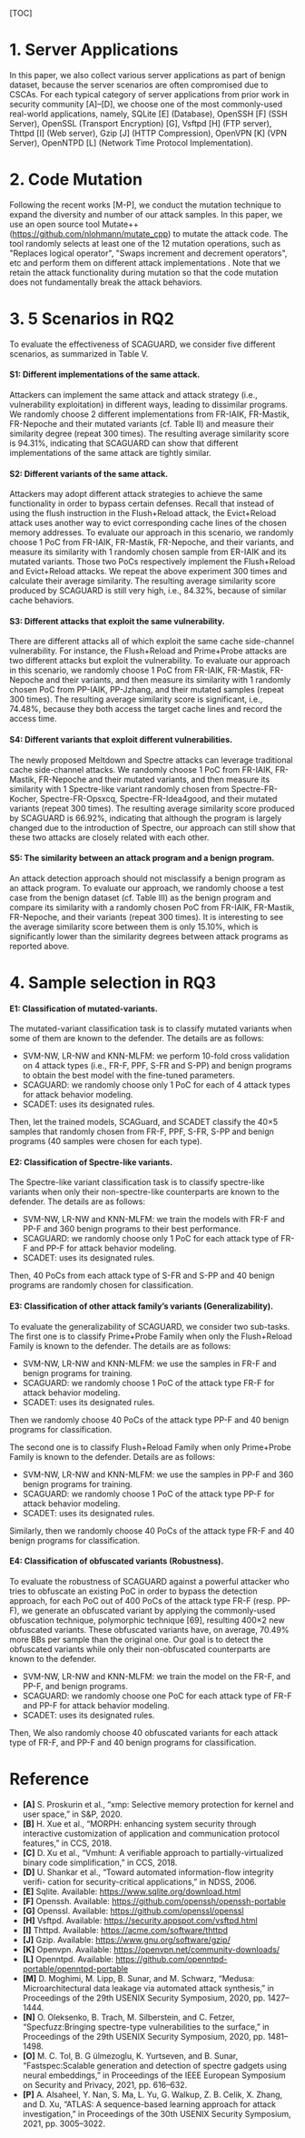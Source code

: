 

[TOC]

# 1. Server Applications 

In this paper, we also collect various server applications as part of benign dataset, because the server scenarios are often compromised due to CSCAs. For each typical category of server applications from prior work in security community [A]–[D], we choose one of the most commonly-used real-world applications, namely, SQLite [E] (Database), OpenSSH [F] (SSH
Server), OpenSSL (Transport Encryption) [G], Vsftpd [H] (FTP server), Thttpd [I] (Web server), Gzip [J] (HTTP Compression), OpenVPN [K] (VPN Server), OpenNTPD [L] (Network Time Protocol Implementation).

# 2. Code Mutation

Following the recent works [M-P], we conduct the mutation technique to expand the diversity and number of our attack samples.  In this paper, we use an open source tool Mutate++ (https://github.com/nlohmann/mutate_cpp) to mutate the attack code. The tool randomly selects at least one of the 12  mutation operations, such as "Replaces logical operator", "Swaps increment and decrement operators", etc and perform them on different attack implementations . Note that we retain the attack functionality during mutation so that the code mutation does not fundamentally break the attack behaviors.



# 3. 5 Scenarios in RQ2

To evaluate the effectiveness of SCAGUARD, we consider five different scenarios, as summarized in Table V.

#### S1: Different implementations of the same attack. 

Attackers can implement the same attack and attack strategy (i.e., vulnerability exploitation) in different ways, leading to dissimilar programs. We randomly choose 2 different implementations from FR-IAIK, FR-Mastik, FR-Nepoche and their mutated variants (cf. Table II) and measure their similarity degree (repeat 300 times). The resulting average similarity score is 94.31%, indicating that SCAGUARD can show that different implementations of the same attack are tightly similar.

#### S2: Different variants of the same attack. 
Attackers may adopt different attack strategies to achieve the same functionality in order to bypass certain defenses. Recall that instead of using the flush instruction in the Flush+Reload attack, the Evict+Reload attack uses another way to evict corresponding cache lines of the chosen memory addresses. To evaluate our approach in this scenario, we randomly choose 1 PoC from FR-IAIK, FR-Mastik, FR-Nepoche, and their variants, and measure its similarity with 1 randomly chosen sample from ER-IAIK and its mutated variants. Those two PoCs respectively implement the Flush+Reload and Evict+Reload attacks. We repeat the above experiment 300 times and calculate their average similarity. The resulting average similarity score produced by SCAGUARD is still very high, i.e., 84.32%, because of similar cache behaviors.

#### S3: Different attacks that exploit the same vulnerability.
There are different attacks all of which exploit the same cache side-channel vulnerability. For instance, the Flush+Reload and Prime+Probe attacks are two different attacks but exploit the vulnerability. To evaluate our approach in this scenario, we randomly choose 1 PoC from FR-IAIK, FR-Mastik, FR-Nepoche and their variants, and then measure its similarity with 1 randomly chosen PoC from PP-IAIK, PP-Jzhang, and their mutated samples (repeat 300 times). The resulting average similarity score is significant, i.e., 74.48%, because they both access the target cache lines and record the access time.

#### S4: Different variants that exploit different vulnerabilities. 
The newly proposed Meltdown and Spectre attacks can leverage traditional cache side-channel attacks. We randomly choose 1 PoC from FR-IAIK, FR-Mastik, FR-Nepoche and their mutated variants, and then measure its similarity with 1 Spectre-like variant randomly chosen from Spectre-FR-Kocher, Spectre-FR-Opsxcq, Spectre-FR-Idea4good, and their mutated variants (repeat 300 times). The resulting average similarity score produced by SCAGUARD is 66.92%, indicating that although the program is largely changed due to the introduction of Spectre, our approach can still show that these two attacks are closely related with each other.

#### S5: The similarity between an attack program and a benign program. 
An attack detection approach should not misclassify a benign program as an attack program. To evaluate our approach, we randomly choose a test case from the benign dataset (cf. Table III) as the benign program and compare its similarity with a randomly chosen PoC from FR-IAIK, FR-Mastik, FR-Nepoche, and their variants (repeat 300 times). It is interesting to see the average similarity score between them is only 15.10%, which is significantly lower than the similarity degrees between attack programs as reported above. 



# 4. Sample selection in RQ3

#### E1: Classification of mutated-variants. 
The mutated-variant classification task is to classify mutated variants when some
of them are known to the defender. The details are as follows:
- SVM-NW, LR-NW and KNN-MLFM: we perform 10-fold cross validation on 4 attack types (i.e., FR-F, PPF, S-FR and S-PP) and benign programs to obtain the best model with the fine-tuned parameters.
- SCAGUARD: we randomly choose only 1 PoC for each of 4 attack types for attack behavior modeling. 
- SCADET: uses its designated rules.

Then, let the trained models, SCAGuard, and SCADET classify the 40×5 samples that randomly chosen from FR-F, PPF, S-FR, S-PP and benign programs (40 samples were chosen for each type). 

#### E2: Classification of Spectre-like variants. 
The Spectre-like variant classification task is to classify spectre-like variants when only their non-spectre-like counterparts are known to the defender. The details are as follows:
- SVM-NW, LR-NW and KNN-MLFM: we train the models with FR-F and PP-F and 360 benign programs to their best performance. 
- SCAGUARD: we randomly choose only 1 PoC for each attack type of FR-F and PP-F for attack behavior modeling.
- SCADET: uses its designated rules.

Then, 40 PoCs from each attack type of S-FR and S-PP and 40 benign programs are randomly chosen for classification. 

#### E3: Classification of other attack family’s variants (Generalizability). 
To evaluate the generalizability of SCAGUARD, we consider two sub-tasks. The first one is to classify Prime+Probe Family when only the Flush+Reload Family is known to the defender. The details are as follows:

- SVM-NW, LR-NW and KNN-MLFM: we use the samples in FR-F and benign programs for training.
- SCAGUARD: we randomly choose 1 PoC of the attack type FR-F for attack behavior modeling. 
- SCADET: uses its designated rules.

Then we randomly choose 40 PoCs of the attack type PP-F and 40 benign programs for classification.

The second one is to classify Flush+Reload Family when only Prime+Probe Family is known to the defender. Details are as follows:

- SVM-NW, LR-NW and KNN-MLFM: we use the samples in PP-F and 360 benign programs for training.
- SCAGUARD: we randomly choose 1 PoC of the attack type PP-F for attack behavior modeling. 
- SCADET: uses its designated rules.

Similarly, then we randomly choose 40 PoCs of the attack type FR-F and 40 benign programs for classification.

#### E4: Classification of obfuscated variants (Robustness). 
To evaluate the robustness of SCAGUARD against a powerful attacker who tries to obfuscate an existing PoC in order to bypass the detection approach, for each PoC out of 400 PoCs of the attack type FR-F (resp. PP-F), we generate an obfuscated variant by applying the commonly-used obfuscation technique, polymorphic technique [69], resulting 400×2 new obfuscated variants. These obfuscated variants have, on average, 70.49% more BBs per sample than the original one. Our goal is to detect the obfuscated variants while only their non-obfuscated counterparts are known to the defender.

- SVM-NW, LR-NW and KNN-MLFM: we train the model on the FR-F, and PP-F, and benign programs.
- SCAGUARD: we randomly choose one PoC for each attack type of FR-F and PP-F for attack behavior modeling. 
- SCADET: uses its designated rules.

Then, We also randomly choose 40 obfuscated variants for each attack type of FR-F, and PP-F and 40 benign programs for classification.

# Reference

- **[A]** S. Proskurin et al., “xmp: Selective memory protection for kernel and user space,” in S&P, 2020.
- **[B]** H. Xue et al., “MORPH: enhancing system security through interactive customization of application and communication protocol features,” in CCS, 2018.
- **[C]** D. Xu et al., “Vmhunt: A verifiable approach to partially-virtualized binary code simplification,” in CCS, 2018.
- **[D]** U. Shankar et al., “Toward automated information-flow integrity verifi- cation for security-critical applications,” in NDSS, 2006.
- **[E]** Sqlite. Available: https://www.sqlite.org/download.html
- **[F]** Openssh. Available: https://github.com/openssh/openssh-portable
- **[G]** Openssl. Available: https://github.com/openssl/openssl
- **[H]** Vsftpd. Available: https://security.appspot.com/vsftpd.html
- **[I]** Thttpd. Available: https://acme.com/software/thttpd
- **[J]** Gzip. Available: https://www.gnu.org/software/gzip/
- **[K]** Openvpn. Available: https://openvpn.net/community-downloads/
- **[L]** Openntpd. Available: https://github.com/openntpd-portable/openntpd-portable
- **[M]** D. Moghimi, M. Lipp, B. Sunar, and M. Schwarz, “Medusa: Microarchitectural data leakage via automated attack synthesis,” in Proceedings of the 29th USENIX Security Symposium, 2020, pp. 1427–1444.
- **[N]** O. Oleksenko, B. Trach, M. Silberstein, and C. Fetzer, “Specfuzz:Bringing spectre-type vulnerabilities to the surface,” in Proceedings of the 29th USENIX Security Symposium, 2020, pp. 1481–1498.
- **[O]** M. C. Tol, B. G ̈ulmezoglu, K. Yurtseven, and B. Sunar, “Fastspec:Scalable generation and detection of spectre gadgets using neural embeddings,” in Proceedings of the IEEE European Symposium on Security and Privacy, 2021, pp. 616–632.
- **[P]** A. Alsaheel, Y. Nan, S. Ma, L. Yu, G. Walkup, Z. B. Celik, X. Zhang, and D. Xu, “ATLAS: A sequence-based learning approach for attack investigation,” in Proceedings of the 30th USENIX Security Symposium, 2021, pp. 3005–3022.
